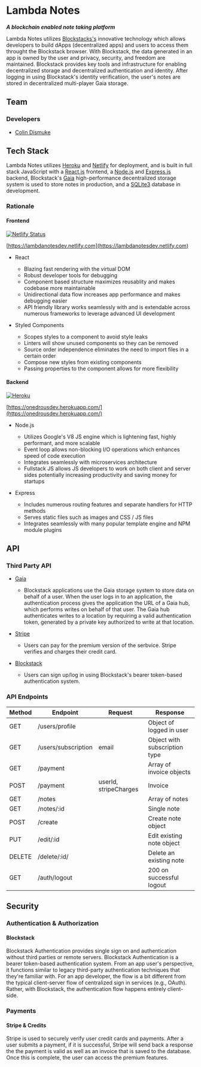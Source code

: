 # Lambda Notes

**_A blockchain enabled note taking platform_**

Lambda Notes utilizes [Blockstacks's](https://blockstack.org/) innovative technology which allows developers to build dApps (decentralized apps) and users to access them throught the Blockstack browser. With Blockstack, the data generated in an app is owned by the user and privacy, security, and freedom are maintained. Blockstack provides key tools and infrastructure for enabling decentralized storage and decentralized authentication and identity. After logging in using Blockstack's identity verificatiion, the user's notes are stored in decentralized multi-player Gaia storage.

## Team

### Developers

- [Colin Dismuke](https://github.com/cpdis)

## Tech Stack

Lambda Notes utilizes [Heroku](https://www.heroku.com/) and [Netlify](https://www.netlify.com/) for deployment, and is built in full stack JavaScript with a [React.js](https://reactjs.org/) frontend, a [Node.js](https://nodejs.org/en/) and [Express.js](https://expressjs.com/) backend, Blockstack's [Gaia](https://github.com/blockstack/gaia/blob/master/README.md) high-performance decentralized storage system is used to store notes in production, and a [SQLite3](https://www.sqlite.org/index.html) database in development.

### Rationale

#### Frontend
[![Netlify Status](https://api.netlify.com/api/v1/badges/773ad9f7-c5d1-4ac5-8c28-01e19711fa12/deploy-status)](https://app.netlify.com/sites/lambdanotesdev/deploys)

[https://lambdanotesdev.netlify.com](https://lambdanotesdev.netlify.com)

- React

  - Blazing fast rendering with the virtual DOM
  - Robust developer tools for debugging
  - Component based structure maximizes reusablity and makes codebase more maintainable
  - Unidirectional data flow increases app performance and makes debugging easier
  - API friendly library works seamlessly with and is extendable across numerous frameworks to leverage advanced UI development

- Styled Components
  - Scopes styles to a component to avoid style leaks
  - Linters will show unused components so they can be removed
  - Source order independence eliminates the need to import files in a certain order
  - Compose new styles from existing components
  - Passing properties to the component allows for more flexibility

#### Backend
[![Heroku](https://heroku-badge.herokuapp.com/?app=onedrousdev&style=flat)](https://onedrousdev.herokuapp.com)

[https://onedrousdev.herokuapp.com/](https://onedrousdev.herokuapp.com/)

- Node.js

  - Utilizes Google's V8 JS engine which is lightening fast, highly performant, and more scalable
  - Event loop allows non-blocking I/O operations which enhances speed of code execution
  - Integrates seamlessly with microservices architecture
  - Fullstack JS allows JS developers to work on both client and server sides potentially increasing productivity and saving money for startups

- Express

  - Includes numerous routing features and separate handlers for HTTP methods
  - Serves static files such as images and CSS / JS files
  - Integrates seamlessly with many popular template engine and NPM module plugins

## API

### Third Party API

- [Gaia](https://github.com/blockstack/gaia)

  - Blockstack applications use the Gaia storage system to store data on behalf of a user. When the user logs in to an application, the authentication process gives the application the URL of a Gaia hub, which performs writes on behalf of that user. The Gaia hub authenticates writes to a location by requiring a valid authentication token, generated by a private key authorized to write at that location.

- [Stripe](https://stripe.com/docs/api)

  - Users can pay for the premium version of the serbvice. Stripe verifies and charges their credit card.

- [Blockstack](https://github.com/blockstack/blockstack.js/blob/master/src/auth/README.md)
  - Users can sign up/log in using Blockstack's bearer token-based authentication system.

### API Endpoints

| Method | Endpoint            | Request               | Response                      |
| ------ | ------------------- | --------------------- | ----------------------------- |
| GET    | /users/profile      |                       | Object of logged in user      |
| GET    | /users/subscription | email                 | Object with subscription type |
| GET    | /payment            |                       | Array of invoice objects      |
| POST   | /payment            | userId, stripeCharges | Invoice                       |
| GET    | /notes              |                       | Array of notes                |
| GET    | /notes/:id          |                       | Single note                   |
| POST   | /create             |                       | Create note object            |
| PUT    | /edit/:id           |                       | Edit existing note object     |
| DELETE | /delete/:id/        |                       | Delete an existing note       |
| GET    | /auth/logout        |                       | 200 on successful logout      |

## Security

### Authentication & Authorization

#### Blockstack

Blockstack Authentication provides single sign on and authentication without third parties or remote servers. Blockstack Authentication is a bearer token-based authentication system. From an app user's perspective, it functions similar to legacy third-party authentication techniques that they're familiar with. For an app developer, the flow is a bit different from the typical client-server flow of centralized sign in services (e.g., OAuth). Rather, with Blockstack, the authentication flow happens entirely client-side.

### Payments

#### Stripe & Credits

Stripe is used to securely verify user credit cards and payments. After a user submits a payment, if it is successful, Stripe will send back a response the the payment is valid as well as an invoice that is saved to the database. Once this is complete, the user can access the premium features.
